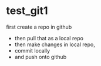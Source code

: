 # test_git1

first create a repo in github 
- then pull that as a local repo 
- then make changes in local repo, 
- commit locally
- and push onto github
